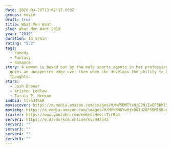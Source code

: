 ```yaml
---
date: 2020-03-20T13:07:17.000Z
groups: movie
draft: true
title: What Men Want
slug: What Men Want 2019
year: "2019"
duration: 1h 57min
rating: "5.2"
tags:
  - Comedy
  - Fantasy
  - Romance
story: A woman is boxed out by the male sports agents in her profession, but
  gains an unexpected edge over them when she develops the ability to hear men's
  thoughts.
stars:
  - Josh Brener
  - Kristen Ledlow
  - Taraji P. Henson
imdbid: tt7634968
moviecover: https://m.media-amazon.com/images/M/MV5BMTYxNjE2NjIwOF5BMl5BanBnXkFtZTgwMjE0MzkxNzM@._V1_SY1000_CR0,0,674,1000_AL_.jpg
moviebg: https://m.media-amazon.com/images/M/MV5BNDYwMjk0OTU2OF5BMl5BanBnXkFtZTgwMzg2MzgxNzM@._V1_SX1500_CR0,0,1500,999_AL_.jpg
trailer: https://www.youtube.com/embed/HeoLiTirRp4
server1: https://e.dardarkom.online/mv/447543
server2: ""
server3: ""
server4: ""
server5: ""
---
```

